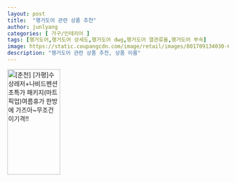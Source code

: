 ```yaml
---
layout: post
title:  "행거도어 관련 상품 추천" 
author: junlyang
categories: [ 가구/인테리어 ]
tags: [행거도어,행거도어 상세도,행거도어 dwg,행거도어 열관류율,행거도어 부속]
image: https://static.coupangcdn.com/image/retail/images/801709134030-6cb87ab3-af7f-4ebe-becc-25f762d24c3a.jpg 
description: "행거도어 관련 상품 추천, 상품 이름"
---
```


<a href="https://coupa.ng/bNdE2R" target="_blank"><img src="https://static.coupangcdn.com/image/affiliate/banner/f2bd7cf257de128e2e45df4bf7ffe022@2x.jpg" alt="[춘천] [가평]수상레저+나비드펜션 초특가 패키지(마트픽업)여름휴가 한방에 가즈아~무조건 이기격!!" width="120" height="240"></a>